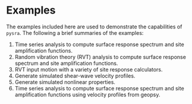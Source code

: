 # Examples

The examples included here are used to demonstrate the capabilities of `pysra`. 
The following a brief summaries of the examples:

1. Time series analysis to compute surface response spectrum and site 
amplification functions.
1. Random vibration theory (RVT) analysis to compute surface response 
spectrum and site amplification functions.
1. RVT input motion with a variety of site response calculators. 
1. Generate simulated shear-wave velocity profiles.
1. Generate simulated nonlinear properties.
1. Time series analysis to compute surface response spectrum and site amplification functions using velocity profiles from geopsy.

